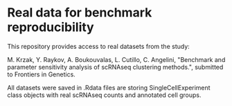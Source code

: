# Real data for benchmark reproducibility

This repository provides access to real datasets from the study:

M. Krzak, Y. Raykov, A. Boukouvalas, L. Cutillo, C. Angelini, "Benchmark and parameter sensitivity analysis of scRNAseq clustering methods.", submitted to Frontiers in Genetics.

All datasets were saved in .Rdata files are storing SingleCellExperiment class objects with real scRNAseq counts and annotated cell groups.
